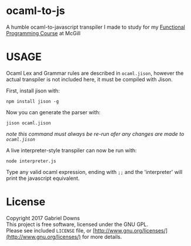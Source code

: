 # ocaml-to-js
A humble ocaml-to-javascript transpiler I made to study for my [Functional Programming Course](https://www.mcgill.ca/study/2016-2017/courses/comp-302) at McGill

# USAGE

Ocaml Lex and Grammar rules are described in `ocaml.jison`, however the actual transpiler is not included here, it must be compiled with Jison.

First, install jison with:
```
npm install jison -g
```

Now you can generate the parser with:
```
jison ocaml.jison
```

_note this command must always be re-run afer any changes are made to `ocaml.jison`_

A live interpreter-style transpiler can now be run with:
```
node interpreter.js
```

Type any valid ocaml expression, ending with `;;` and the 'interpreter' will print the javascript equivalent.

# License

Copyright 2017 Gabriel Downs \
This project is free software, licensed under the GNU GPL. \
Please see included `LICENSE` file, or [http://www.gnu.org/licenses/](http://www.gnu.org/licenses/) for more details.
